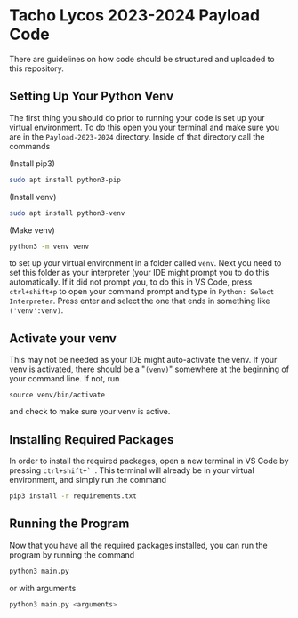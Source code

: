 # Tacho Lycos 2023-2024 Payload Code

There are guidelines on how code should be structured and uploaded to this repository.


## Setting Up Your Python Venv

The first thing you should do prior to running your code is set up your virtual environment. To do this open you your terminal and make sure you are in the `Payload-2023-2024` directory. Inside of that directory call the commands

(Install pip3)
```bash
sudo apt install python3-pip
```

(Install venv)
```bash
sudo apt install python3-venv
```

(Make venv)
```bash
python3 -m venv venv
```

to set up your virtual environment in a folder called `venv`. Next you need to set this folder as your interpreter (your IDE might prompt you to do this automatically. If it did not prompt you, to do this in VS Code, press `ctrl+shift+p` to open your command prompt and type in `Python: Select Interpreter`. Press enter and select the one that ends in something like `('venv':venv)`.

## Activate your venv

This may not be needed as your IDE might auto-activate the venv. If your venv is activated, there should be a "`(venv)`" somewhere at the beginning of your command line. If not, run

`source venv/bin/activate`

and check to make sure your venv is active.


## Installing Required Packages

In order to install the required packages, open a new terminal in VS Code by pressing ```ctrl+shift+` ```. This terminal will already be in your virtual environment, and simply run the command

```bash
pip3 install -r requirements.txt
```

## Running the Program

Now that you have all the required packages installed, you can run the program by running the command

```bash
python3 main.py
```

or with arguments

```bash
python3 main.py <arguments>
```


